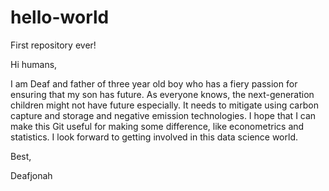 # hello-world
First repository ever!

Hi humans,

I am Deaf and father of three year old boy who has a fiery passion for ensuring that my son has future. As everyone knows, the next-generation children might not have future especially. It needs to mitigate using carbon capture and storage and negative emission technologies. I hope that I can make this Git useful for making some difference, like econometrics and statistics. I look forward to getting involved in this data science world.

Best,

Deafjonah
